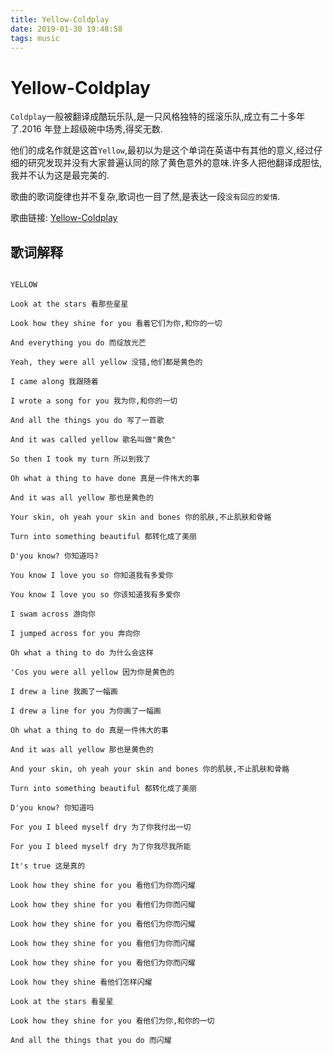 ```yaml
---
title: Yellow-Coldplay
date: 2019-01-30 19:48:58
tags: music
---
```


# Yellow-Coldplay

<!-- more -->

`Coldplay`一般被翻译成酷玩乐队,是一只风格独特的摇滚乐队,成立有二十多年了.2016 年登上超级碗中场秀,得奖无数.

他们的成名作就是这首`Yellow`,最初以为是这个单词在英语中有其他的意义,经过仔细的研究发现并没有大家普遍认同的除了黄色意外的意味.许多人把他翻译成胆怯,我并不认为这是最完美的.

歌曲的歌词旋律也并不复杂,歌词也一目了然,是表达一段`没有回应的爱情`.

歌曲链接: [Yellow-Coldplay](http://url.cn/52LsfSD)

## 歌词解释

```doc

YELLOW

Look at the stars 看那些星星

Look how they shine for you 看着它们为你,和你的一切

And everything you do 而绽放光芒

Yeah, they were all yellow 没错,他们都是黄色的

I came along 我跟随着

I wrote a song for you 我为你,和你的一切

And all the things you do 写了一首歌

And it was called yellow 歌名叫做"黄色"

So then I took my turn 所以到我了

Oh what a thing to have done 真是一件伟大的事

And it was all yellow 那也是黄色的

Your skin, oh yeah your skin and bones 你的肌肤,不止肌肤和骨骼

Turn into something beautiful 都转化成了美丽

D'you know? 你知道吗?

You know I love you so 你知道我有多爱你

You know I love you so 你该知道我有多爱你

I swam across 游向你

I jumped across for you 奔向你

Oh what a thing to do 为什么会这样

'Cos you were all yellow 因为你是黄色的

I drew a line 我画了一幅画

I drew a line for you 为你画了一幅画

Oh what a thing to do 真是一件伟大的事

And it was all yellow 那也是黄色的

And your skin, oh yeah your skin and bones 你的肌肤,不止肌肤和骨骼

Turn into something beautiful 都转化成了美丽

D'you know? 你知道吗

For you I bleed myself dry 为了你我付出一切

For you I bleed myself dry 为了你我尽我所能

It's true 这是真的

Look how they shine for you 看他们为你而闪耀

Look how they shine for you 看他们为你而闪耀

Look how they shine for you 看他们为你而闪耀

Look how they shine for you 看他们为你而闪耀

Look how they shine for you 看他们为你而闪耀

Look how they shine 看他们怎样闪耀

Look at the stars 看星星

Look how they shine for you 看他们为你,和你的一切

And all the things that you do 而闪耀
```
